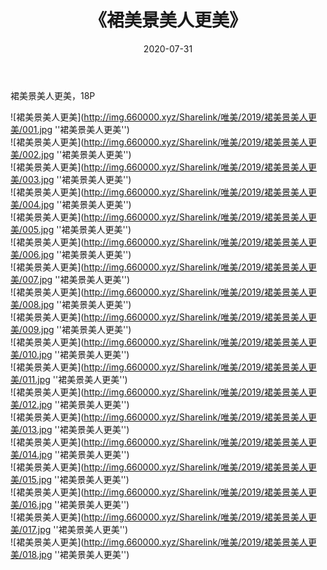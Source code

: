 ﻿---
layout: post
title:  《裙美景美人更美》
date:   2020-07-31
img: http://img.660000.xyz/Sharelink/唯美/2019/裙美景美人更美/000.jpg
categories: [美女, 清纯, 唯美]
---

裙美景美人更美，18P

![裙美景美人更美](http://img.660000.xyz/Sharelink/唯美/2019/裙美景美人更美/001.jpg ''裙美景美人更美'') <br>
![裙美景美人更美](http://img.660000.xyz/Sharelink/唯美/2019/裙美景美人更美/002.jpg ''裙美景美人更美'') <br>
![裙美景美人更美](http://img.660000.xyz/Sharelink/唯美/2019/裙美景美人更美/003.jpg ''裙美景美人更美'') <br>
![裙美景美人更美](http://img.660000.xyz/Sharelink/唯美/2019/裙美景美人更美/004.jpg ''裙美景美人更美'') <br>
![裙美景美人更美](http://img.660000.xyz/Sharelink/唯美/2019/裙美景美人更美/005.jpg ''裙美景美人更美'') <br>
![裙美景美人更美](http://img.660000.xyz/Sharelink/唯美/2019/裙美景美人更美/006.jpg ''裙美景美人更美'') <br>
![裙美景美人更美](http://img.660000.xyz/Sharelink/唯美/2019/裙美景美人更美/007.jpg ''裙美景美人更美'') <br>
![裙美景美人更美](http://img.660000.xyz/Sharelink/唯美/2019/裙美景美人更美/008.jpg ''裙美景美人更美'') <br>
![裙美景美人更美](http://img.660000.xyz/Sharelink/唯美/2019/裙美景美人更美/009.jpg ''裙美景美人更美'') <br>
![裙美景美人更美](http://img.660000.xyz/Sharelink/唯美/2019/裙美景美人更美/010.jpg ''裙美景美人更美'') <br>
![裙美景美人更美](http://img.660000.xyz/Sharelink/唯美/2019/裙美景美人更美/011.jpg ''裙美景美人更美'') <br>
![裙美景美人更美](http://img.660000.xyz/Sharelink/唯美/2019/裙美景美人更美/012.jpg ''裙美景美人更美'') <br>
![裙美景美人更美](http://img.660000.xyz/Sharelink/唯美/2019/裙美景美人更美/013.jpg ''裙美景美人更美'') <br>
![裙美景美人更美](http://img.660000.xyz/Sharelink/唯美/2019/裙美景美人更美/014.jpg ''裙美景美人更美'') <br>
![裙美景美人更美](http://img.660000.xyz/Sharelink/唯美/2019/裙美景美人更美/015.jpg ''裙美景美人更美'') <br>
![裙美景美人更美](http://img.660000.xyz/Sharelink/唯美/2019/裙美景美人更美/016.jpg ''裙美景美人更美'') <br>
![裙美景美人更美](http://img.660000.xyz/Sharelink/唯美/2019/裙美景美人更美/017.jpg ''裙美景美人更美'') <br>
![裙美景美人更美](http://img.660000.xyz/Sharelink/唯美/2019/裙美景美人更美/018.jpg ''裙美景美人更美'') <br>
